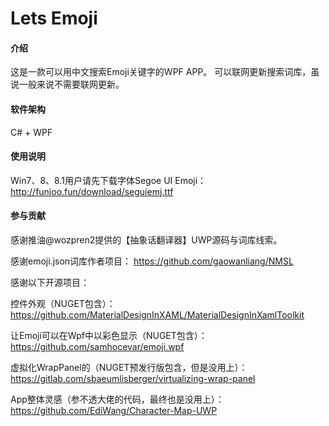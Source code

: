 # Lets Emoji

#### 介绍
这是一款可以用中文搜索Emoji关键字的WPF APP。
可以联网更新搜索词库，虽说一般来说不需要联网更新。

#### 软件架构
C# + WPF

#### 使用说明
Win7、8、8.1用户请先下载字体Segoe UI Emoji：
http://funjoo.fun/download/seguiemj.ttf

#### 参与贡献

感谢推油@wozpren2提供的【抽象话翻译器】UWP源码与词库线索。

感谢emoji.json词库作者项目：
https://github.com/gaowanliang/NMSL

感谢以下开源项目：

控件外观（NUGET包含）：
https://github.com/MaterialDesignInXAML/MaterialDesignInXamlToolkit

让Emoji可以在Wpf中以彩色显示（NUGET包含）：
https://github.com/samhocevar/emoji.wpf

虚拟化WrapPanel的（NUGET预发行版包含，但是没用上）：
https://gitlab.com/sbaeumlisberger/virtualizing-wrap-panel

App整体灵感（参不透大佬的代码，最终也是没用上）：
https://github.com/EdiWang/Character-Map-UWP

